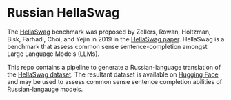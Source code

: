 # Russian HellaSwag

The [HellaSwag](https://rowanzellers.com/hellaswag/) benchmark was proposed by Zellers, Rowan, Holtzman, Bisk, Farhadi, Choi, and Yejin in 2019 in the [HellaSwag paper](https://arxiv.org/abs/1905.07830). HellaSwag is a benchmark that assess common sense sentence-completion amongst Large Language Models (LLMs).

This repo contains a pipeline to generate a Russian-language translation of the [HellaSwag dataset](https://huggingface.co/datasets/Rowan/hellaswag). The resultant dataset is available on [Hugging Face]() and may be used to assess common sense sentence completion abilities of Russian-langauge models.
